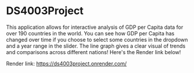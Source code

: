 # DS4003Project

This application allows for interactive analysis of GDP per Capita data for over 190 countries in the world. You can see how GDP per Capita has changed over time if you choose to select some countries in the dropdown and a year range in the slider. The line graph gives a clear visual of trends and comparisons across different nations! Here's the Render link below!

Render link:
https://ds4003project.onrender.com/
